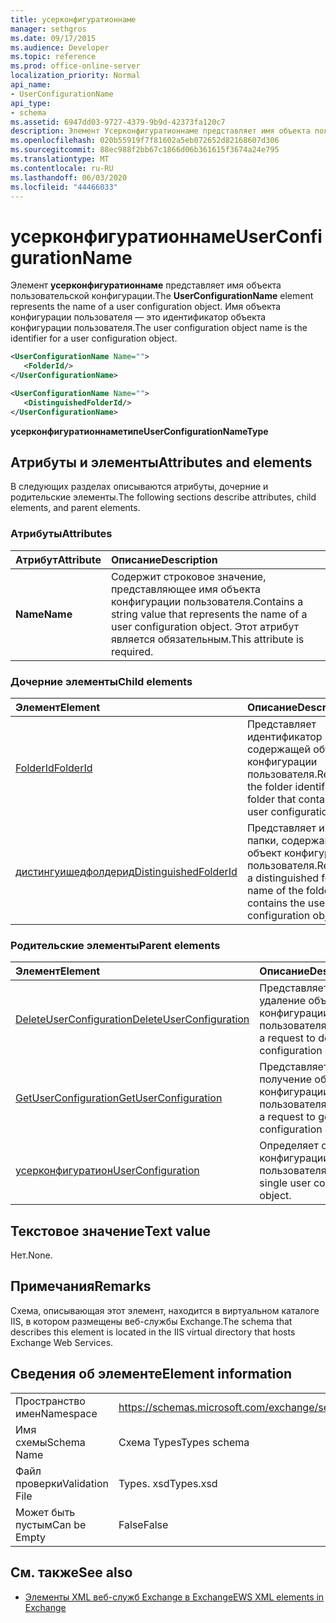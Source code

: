 ```yaml
---
title: усерконфигуратионнаме
manager: sethgros
ms.date: 09/17/2015
ms.audience: Developer
ms.topic: reference
ms.prod: office-online-server
localization_priority: Normal
api_name:
- UserConfigurationName
api_type:
- schema
ms.assetid: 6947dd03-9727-4379-9b9d-42373fa120c7
description: Элемент Усерконфигуратионнаме представляет имя объекта пользовательской конфигурации. Имя объекта конфигурации пользователя — это идентификатор объекта конфигурации пользователя.
ms.openlocfilehash: 020b55919f7f81602a5eb072652d82168607d306
ms.sourcegitcommit: 88ec988f2bb67c1866d06b361615f3674a24e795
ms.translationtype: MT
ms.contentlocale: ru-RU
ms.lasthandoff: 06/03/2020
ms.locfileid: "44466033"
---
```

# <a name="userconfigurationname"></a><span data-ttu-id="3f360-104">усерконфигуратионнаме</span><span class="sxs-lookup"><span data-stu-id="3f360-104">UserConfigurationName</span></span>

<span data-ttu-id="3f360-105">Элемент **усерконфигуратионнаме** представляет имя объекта пользовательской конфигурации.</span><span class="sxs-lookup"><span data-stu-id="3f360-105">The **UserConfigurationName** element represents the name of a user configuration object.</span></span> <span data-ttu-id="3f360-106">Имя объекта конфигурации пользователя — это идентификатор объекта конфигурации пользователя.</span><span class="sxs-lookup"><span data-stu-id="3f360-106">The user configuration object name is the identifier for a user configuration object.</span></span> 
  
```XML
<UserConfigurationName Name="">
   <FolderId/>
</UserConfigurationName>
```

```XML
<UserConfigurationName Name="">
   <DistinguishedFolderId/> 
</UserConfigurationName>
```

<span data-ttu-id="3f360-107">**усерконфигуратионнаметипе**</span><span class="sxs-lookup"><span data-stu-id="3f360-107">**UserConfigurationNameType**</span></span>

## <a name="attributes-and-elements"></a><span data-ttu-id="3f360-108">Атрибуты и элементы</span><span class="sxs-lookup"><span data-stu-id="3f360-108">Attributes and elements</span></span>

<span data-ttu-id="3f360-109">В следующих разделах описываются атрибуты, дочерние и родительские элементы.</span><span class="sxs-lookup"><span data-stu-id="3f360-109">The following sections describe attributes, child elements, and parent elements.</span></span>
  
### <a name="attributes"></a><span data-ttu-id="3f360-110">Атрибуты</span><span class="sxs-lookup"><span data-stu-id="3f360-110">Attributes</span></span>

|<span data-ttu-id="3f360-111">**Атрибут**</span><span class="sxs-lookup"><span data-stu-id="3f360-111">**Attribute**</span></span>|<span data-ttu-id="3f360-112">**Описание**</span><span class="sxs-lookup"><span data-stu-id="3f360-112">**Description**</span></span>|
|:-----|:-----|
|<span data-ttu-id="3f360-113">**Name**</span><span class="sxs-lookup"><span data-stu-id="3f360-113">**Name**</span></span> <br/> |<span data-ttu-id="3f360-114">Содержит строковое значение, представляющее имя объекта конфигурации пользователя.</span><span class="sxs-lookup"><span data-stu-id="3f360-114">Contains a string value that represents the name of a user configuration object.</span></span> <span data-ttu-id="3f360-115">Этот атрибут является обязательным.</span><span class="sxs-lookup"><span data-stu-id="3f360-115">This attribute is required.</span></span>  <br/> |
   
### <a name="child-elements"></a><span data-ttu-id="3f360-116">Дочерние элементы</span><span class="sxs-lookup"><span data-stu-id="3f360-116">Child elements</span></span>

|<span data-ttu-id="3f360-117">**Элемент**</span><span class="sxs-lookup"><span data-stu-id="3f360-117">**Element**</span></span>|<span data-ttu-id="3f360-118">**Описание**</span><span class="sxs-lookup"><span data-stu-id="3f360-118">**Description**</span></span>|
|:-----|:-----|
|[<span data-ttu-id="3f360-119">FolderId</span><span class="sxs-lookup"><span data-stu-id="3f360-119">FolderId</span></span>](folderid.md) <br/> |<span data-ttu-id="3f360-120">Представляет идентификатор папки, содержащей объект конфигурации пользователя.</span><span class="sxs-lookup"><span data-stu-id="3f360-120">Represents the folder identifier of the folder that contains the user configuration object.</span></span>  <br/> |
|[<span data-ttu-id="3f360-121">дистингуишедфолдерид</span><span class="sxs-lookup"><span data-stu-id="3f360-121">DistinguishedFolderId</span></span>](distinguishedfolderid.md) <br/> |<span data-ttu-id="3f360-122">Представляет имя папки, содержащей объект конфигурации пользователя.</span><span class="sxs-lookup"><span data-stu-id="3f360-122">Represents a distinguished folder name of the folder that contains the user configuration object.</span></span>  <br/> |
   
### <a name="parent-elements"></a><span data-ttu-id="3f360-123">Родительские элементы</span><span class="sxs-lookup"><span data-stu-id="3f360-123">Parent elements</span></span>

|<span data-ttu-id="3f360-124">**Элемент**</span><span class="sxs-lookup"><span data-stu-id="3f360-124">**Element**</span></span>|<span data-ttu-id="3f360-125">**Описание**</span><span class="sxs-lookup"><span data-stu-id="3f360-125">**Description**</span></span>|
|:-----|:-----|
|[<span data-ttu-id="3f360-126">DeleteUserConfiguration</span><span class="sxs-lookup"><span data-stu-id="3f360-126">DeleteUserConfiguration</span></span>](deleteuserconfiguration.md) <br/> |<span data-ttu-id="3f360-127">Представляет запрос на удаление объекта конфигурации пользователя.</span><span class="sxs-lookup"><span data-stu-id="3f360-127">Represents a request to delete a user configuration object.</span></span>  <br/> |
|[<span data-ttu-id="3f360-128">GetUserConfiguration</span><span class="sxs-lookup"><span data-stu-id="3f360-128">GetUserConfiguration</span></span>](getuserconfiguration.md) <br/> |<span data-ttu-id="3f360-129">Представляет запрос на получение объекта конфигурации пользователя.</span><span class="sxs-lookup"><span data-stu-id="3f360-129">Represents a request to get a user configuration object.</span></span>  <br/> |
|[<span data-ttu-id="3f360-130">усерконфигуратион</span><span class="sxs-lookup"><span data-stu-id="3f360-130">UserConfiguration</span></span>](userconfiguration.md) <br/> |<span data-ttu-id="3f360-131">Определяет один объект конфигурации пользователя.</span><span class="sxs-lookup"><span data-stu-id="3f360-131">Defines a single user configuration object.</span></span>  <br/> |
   
## <a name="text-value"></a><span data-ttu-id="3f360-132">Текстовое значение</span><span class="sxs-lookup"><span data-stu-id="3f360-132">Text value</span></span>

<span data-ttu-id="3f360-133">Нет.</span><span class="sxs-lookup"><span data-stu-id="3f360-133">None.</span></span>
  
## <a name="remarks"></a><span data-ttu-id="3f360-134">Примечания</span><span class="sxs-lookup"><span data-stu-id="3f360-134">Remarks</span></span>

<span data-ttu-id="3f360-135">Схема, описывающая этот элемент, находится в виртуальном каталоге IIS, в котором размещены веб-службы Exchange.</span><span class="sxs-lookup"><span data-stu-id="3f360-135">The schema that describes this element is located in the IIS virtual directory that hosts Exchange Web Services.</span></span>
  
## <a name="element-information"></a><span data-ttu-id="3f360-136">Сведения об элементе</span><span class="sxs-lookup"><span data-stu-id="3f360-136">Element information</span></span>

|||
|:-----|:-----|
|<span data-ttu-id="3f360-137">Пространство имен</span><span class="sxs-lookup"><span data-stu-id="3f360-137">Namespace</span></span>  <br/> |https://schemas.microsoft.com/exchange/services/2006/types  <br/> |
|<span data-ttu-id="3f360-138">Имя схемы</span><span class="sxs-lookup"><span data-stu-id="3f360-138">Schema Name</span></span>  <br/> |<span data-ttu-id="3f360-139">Схема Types</span><span class="sxs-lookup"><span data-stu-id="3f360-139">Types schema</span></span>  <br/> |
|<span data-ttu-id="3f360-140">Файл проверки</span><span class="sxs-lookup"><span data-stu-id="3f360-140">Validation File</span></span>  <br/> |<span data-ttu-id="3f360-141">Types. xsd</span><span class="sxs-lookup"><span data-stu-id="3f360-141">Types.xsd</span></span>  <br/> |
|<span data-ttu-id="3f360-142">Может быть пустым</span><span class="sxs-lookup"><span data-stu-id="3f360-142">Can be Empty</span></span>  <br/> |<span data-ttu-id="3f360-143">False</span><span class="sxs-lookup"><span data-stu-id="3f360-143">False</span></span>  <br/> |
   
## <a name="see-also"></a><span data-ttu-id="3f360-144">См. также</span><span class="sxs-lookup"><span data-stu-id="3f360-144">See also</span></span>

- [<span data-ttu-id="3f360-145">Элементы XML веб-служб Exchange в Exchange</span><span class="sxs-lookup"><span data-stu-id="3f360-145">EWS XML elements in Exchange</span></span>](ews-xml-elements-in-exchange.md)


